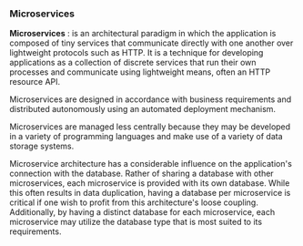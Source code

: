 ### Microservices 

**Microservices** : is an architectural paradigm in which the application is composed of tiny services that communicate directly with one another over lightweight protocols such as HTTP. It is a technique for developing applications as a collection of discrete services that run their own processes and communicate using lightweight means, often an HTTP resource API.

Microservices are designed in accordance with business requirements and distributed autonomously using an automated deployment mechanism.

Microservices are managed less centrally because they may be developed in a variety of programming languages and make use of a variety of data storage systems.

Microservice architecture has a considerable influence on the application's connection with the database. Rather of sharing a database with other microservices, each microservice is provided with its own database. While this often results in data duplication, having a database per microservice is critical if one wish to profit from this architecture's loose coupling. Additionally, by having a distinct database for each microservice, each microservice may utilize the database type that is most suited to its requirements.
